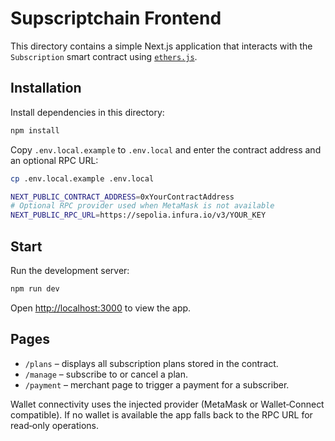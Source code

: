 # Supscriptchain Frontend

This directory contains a simple Next.js application that interacts with the
`Subscription` smart contract using [`ethers.js`](https://docs.ethers.org/).

## Installation

Install dependencies in this directory:

```bash
npm install
```

Copy `.env.local.example` to `.env.local` and enter the contract address and an optional RPC URL:

```bash
cp .env.local.example .env.local
```

```bash
NEXT_PUBLIC_CONTRACT_ADDRESS=0xYourContractAddress
# Optional RPC provider used when MetaMask is not available
NEXT_PUBLIC_RPC_URL=https://sepolia.infura.io/v3/YOUR_KEY
```

## Start

Run the development server:

```bash
npm run dev
```

Open [http://localhost:3000](http://localhost:3000) to view the app.

## Pages

- `/plans` – displays all subscription plans stored in the contract.
- `/manage` – subscribe to or cancel a plan.
- `/payment` – merchant page to trigger a payment for a subscriber.

Wallet connectivity uses the injected provider (MetaMask or Wallet‑Connect
compatible). If no wallet is available the app falls back to the RPC URL for
read‑only operations.
